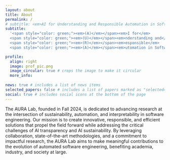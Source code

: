 ```yaml
---
layout: about
title: About
permalink: /
# subtitle: <em>AI for Understanding and Responsible Automation in Software Engineering</em>
subtitle:
  '<span style="color: green;"><em>(A)</em></span><em>I for</em> 
  <span style="color: green;"><em>(U)</em></span><em>nderstanding and</em> 
  <span style="color: green;"><em>(R)</em></span><em>esponsible</em> 
  <span style="color: green;"><em>(A)</em></span><em>utomation in Software Engineering</em>'

profile:
  align: right
  image: prof_pic.png
  image_circular: true # crops the image to make it circular
  more_info:
    
news: true # includes a list of news items
selected_papers: false # includes a list of papers marked as "selected={true}"
social: true # includes social icons at the bottom of the page
---
```


The AURA Lab, founded in Fall 2024, is dedicated to advancing research at the intersection of sustainability, automation, and interpretability in software engineering. Our mission is to create innovative, responsible, and efficient solutions that propel the field forward while addressing the critical challenges of AI transparency and AI sustainability. By leveraging collaboration, state-of-the-art methodologies, and a commitment to impactful research, the AURA Lab aims to make meaningful contributions to the evolution of automated software engineering, benefiting academia, industry, and society at large.